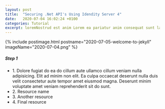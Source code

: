 ```yaml
---
layout: post
title:  "Securing .Net API's Using Idendity Server 4"
date:   2020-07-04 16:02:24 +0100
categories: Tutorial
excerpt: loremNostrud est anim Lorem ea pariatur anim consequat sunt laborum pariatur et et
---
```




  <div class="container">
    <div class="row">
      <div class="col-12 col-md-6">
        {% include postimage.html postname="2020-07-05-welcome-to-jekyll" imageName="2020-07-04.png" %}
      </div>
      <div class="col-12 col-md-6">
        <h5>Step 1</h5>
        <ul class="list-unstyled text-small">
          <li>1. Dolore fugiat do ea do cillum aute ullamco cillum veniam nulla adipisicing. Elit ad minim non elit. Ea culpa occaecat deserunt nulla duis velit consectetur aute tempor amet eiusmod magna. Deserunt minim voluptate amet veniam reprehenderit sit do sunt.</li>
          <li>2. Resource name</li>
          <li>3. Another resource</li>
          <li>4. Final resource</li>
        </ul>
      </div>
    </div>
  </div>
